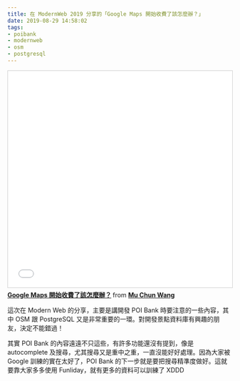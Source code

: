 ```yaml
---
title: 在 ModernWeb 2019 分享的「Google Maps 開始收費了該怎麼辦？」
date: 2019-08-29 14:58:02
tags:
- poibank
- modernweb
- osm
- postgresql
---
```


<iframe src="//www.slideshare.net/slideshow/embed_code/key/wPtERc90dbNN0i" width="595" height="485" frameborder="0" marginwidth="0" marginheight="0" scrolling="no" style="border:1px solid #CCC; border-width:1px; margin-bottom:5px; max-width: 100%;" allowfullscreen> </iframe> <div style="margin-bottom:5px"> <strong> <a href="//www.slideshare.net/kewang/google-maps-167080995" title="Google Maps 開始收費了該怎麼辦？" target="_blank">Google Maps 開始收費了該怎麼辦？</a> </strong> from <strong><a href="https://www.slideshare.net/kewang" target="_blank">Mu Chun Wang</a></strong> </div>

這次在 Modern Web 的分享，主要是講開發 POI Bank 時要注意的一些內容，其中 OSM 跟 PostgreSQL 又是非常重要的一環。對開發景點資料庫有興趣的朋友，決定不能錯過！

其實 POI Bank 的內容遠遠不只這些，有許多功能還沒有提到，像是 autocomplete 及搜尋，尤其搜尋又是重中之重，一直沒能好好處理。因為大家被 Google 訓練的實在太好了，POI Bank 的下一步就是要把搜尋精準度做好。這就要靠大家多多使用 Funliday，就有更多的資料可以訓練了 XDDD